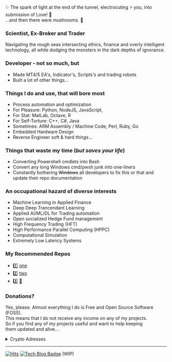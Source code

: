 ✨ The spark of light at the end of the tunnel, electrocuting ⚡ you, into submission of Love! :sparkling_heart:  
...and then there were mushrooms. :mushroom:

### Scientist, Ex-Broker and Trader
Navigating the rough seas intersecting ethics, finance and overly intelligent  
technology, all while dodging the monsters in the dark depths of ignorance.

### Developer - not so much, but
- Made MT4/5 EA's, Indicator's, Scripts's and trading robots 
- Built a lot of other things...

### Things I do and use, that will bore most
- Process automation and optimization
- For Pleasure: Python, NodeJS, JavaScript, 
- For Stat: MatLab, Octave, R
- For Self-Torture: C++, C#, Java
- Sometimes: ARM Assembly / Machine Code, Perl, Ruby, Go
- Embedded Hardware Design
- Reverse Engineer soft & hard *things*...

### Things that waste my time (*but saves your life*)
- Converting Powershell cmdlets into Bash 
- Convert any long Windows cmd/pwsh junk into one-liners
- Constantly bothering ~~Windows~~ all developers to fix this or that and update their repo documentation

### An occupational hazard of diverse interests
- Machine Learning in Applied Finance
- Deep Deep Trancendant Learning 
- Applied AI/ML/DL for Trading automation 
- Open socialized Hedge Fund management
- High Frequency Trading (HFT)
- High Performance Parallel Computing (HPPC)
- Computational Simulation 
- Extremely Low Latency Systems

### My Recommended Repos
* :one: [one]() 
* :two: [two]()
* :three:  [:christmas_tree:]()

### Donations?

Yes, please. Almost everything I do is Free and Open Source Software (FOSS).  
This means that I do not receive any income on any of my projects.   
So if you find any of my projects useful and want to help keeping  
them updated and alive...

<details><summary>Crypto Adresses</summary>

| Symbol | Name | Address |
|:--------:|:--------:|:--------|
| BTC | Bitcoin  | `bc1qkcyxnerc2sa8xn8d30wkgfqy64jhcxxzf0xv05` |
| ZEC | Zcash    | `t1aDszWfkHcSR5yjYrpjYLxj44Lfw7g9GDn` |
| XMR | Monero   | `43ACVrQMQ23bh99S7ohJ4cbDA7mVXwUcYRNjyVkr4t3bgqikfpvQu9i4aBeu7vmzCKJek3pkidEFMYEZ6fJpb6Y6HgPAC5m` |
| ETH | Ethereum | `0x53266f143193e08B91bF943a694f8F9D9435163B` |
| LTC | Litecoin | `LW7Eu5omvBPRA1sXrKDtemVBrMYzFdwRAF` |

</details>

---

<div align=left>
  
[![Hits](https://hits.seeyoufarm.com/api/count/incr/badge.svg?url=https%3A%2F%2Fgithub.com%2Feabase%2Fhit-counter&count_bg=%2379C83D&title_bg=%23555555&icon=broadcom.svg&icon_color=%23E7E7E7&title=hits&edge_flat=false)](https://hits.seeyoufarm.com) 
[![Tech Blog Badge](http://img.shields.io/badge/-Tech%20Blog-black?style=flat-square&logo=github&link=https://eabase.github.io/)](https://eabase.github.io/) (WIP)

</div>
